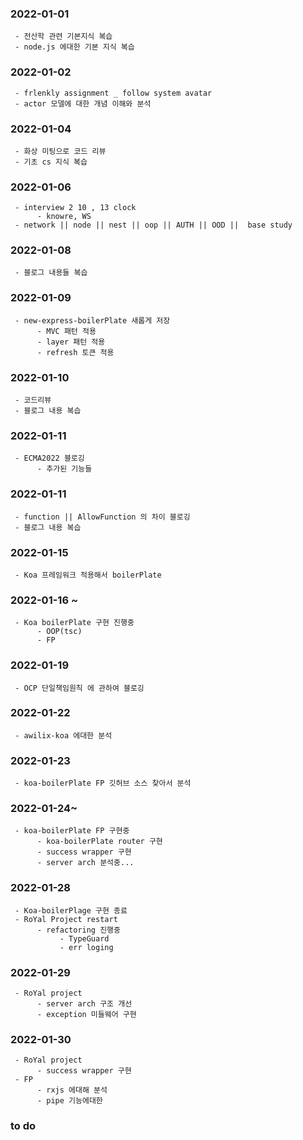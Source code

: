 ### 2022-01-01

     - 전산학 관련 기본지식 복습
     - node.js 에대한 기본 지식 복습
     
### 2022-01-02

     - frlenkly assignment _ follow system avatar
     - actor 모델에 대한 개념 이해와 분석
     
### 2022-01-04
     - 화상 미팅으로 코드 리뷰
     - 기초 cs 지식 복습
     
### 2022-01-06
     - interview 2 10 , 13 clock
          - knowre, WS
     - network || node || nest || oop || AUTH || OOD ||  base study
### 2022-01-08
     - 블로그 내용들 복습
     
### 2022-01-09
     - new-express-boilerPlate 새롭게 저장
          - MVC 패턴 적용
          - layer 패턴 적용
          - refresh 토큰 적용
          
### 2022-01-10
     - 코드리뷰
     - 블로그 내용 복습
     
### 2022-01-11
     - ECMA2022 블로깅
          - 추가된 기능들
          
### 2022-01-11
     - function || AllowFunction 의 차이 블로깅
     - 블로그 내용 복습
     
### 2022-01-15
     - Koa 프레임워크 적용해서 boilerPlate 
     
### 2022-01-16 ~
     - Koa boilerPlate 구현 진행중
          - OOP(tsc)
          - FP
          
### 2022-01-19
     - OCP 단일책임원칙 에 관하여 블로깅
          
### 2022-01-22
     - awilix-koa 에대한 분석

### 2022-01-23
     - koa-boilerPlate FP 깃허브 소스 찾아서 분석

### 2022-01-24~
     - koa-boilerPlate FP 구현중
          - koa-boilerPlate router 구현
          - success wrapper 구현
          - server arch 분석중...
### 2022-01-28
     - Koa-boilerPlage 구현 종료
     - RoYal Project restart
          - refactoring 진행중
               - TypeGuard
               - err loging 
### 2022-01-29
     - RoYal project
          - server arch 구조 개선
          - exception 미들웨어 구현

### 2022-01-30
     - RoYal project
          - success wrapper 구현
     - FP 
          - rxjs 에대해 분석
          - pipe 기능에대한 
### to do
